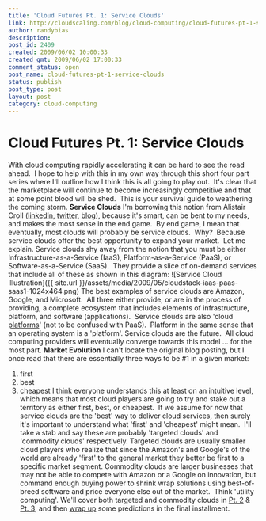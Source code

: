```yaml
---
title: 'Cloud Futures Pt. 1: Service Clouds'
link: http://cloudscaling.com/blog/cloud-computing/cloud-futures-pt-1-service-clouds/
author: randybias
description: 
post_id: 2409
created: 2009/06/02 10:00:33
created_gmt: 2009/06/02 17:00:33
comment_status: open
post_name: cloud-futures-pt-1-service-clouds
status: publish
post_type: post
layout: post
category: cloud-computing
---
```


# Cloud Futures Pt. 1: Service Clouds

With cloud computing rapidly accelerating it can be hard to see the road ahead.  I hope to help with this in my own way through this short four part series where I'll outline how I think this is all going to play out.  It's clear that the marketplace will continue to become increasingly competitive and that at some point blood will be shed.  This is your survival guide to weathering the coming storm. **Service Clouds** I'm borrowing this notion from Alistair Croll ([linkedin](http://www.linkedin.com/in/alistaircroll), [twitter](http://twitter.com/acroll), [blog](http://www.bitcurrent.com/)), because it's smart, can be bent to my needs, and makes the most sense in the end game.  By end game, I mean that eventually, most clouds will probably be service clouds.  Why?  Because service clouds offer the best opportunity to expand your market.  Let me explain. Service clouds shy away from the notion that you must be either Infrastructure-as-a-Service (IaaS), Platform-as-a-Service (PaaS), or Software-as-a-Service (SaaS).  They provide a slice of on-demand services that include all of these as shown in this diagram: ![Service Cloud Illustration]({{ site.url }}/assets/media/2009/05/cloudstack-iaas-paas-saas1-1024x464.png) The best examples of service clouds are Amazon, Google, and Microsoft.  All three either provide, or are in the process of providing, a complete ecosystem that includes elements of infrastructure, platform, and software (applications).  Service clouds are also 'cloud [platforms](http://blog.pmarca.com/2007/09/the-three-kinds.html)' (not to be confused with PaaS).  Platform in the same sense that an operating system is a 'platform'. Service clouds are the future.  All cloud computing providers will eventually converge towards this model ... for the most part. **Market Evolution** I can't locate the original blog posting, but I once read that there are essentially three ways to be #1 in a given market: 

  1. first
  2. best
  3. cheapest
I think everyone understands this at least on an intuitive level, which means that most cloud players are going to try and stake out a territory as either first, best, or cheapest.  If we assume for now that service clouds are the 'best' way to deliver cloud services, then surely it's important to understand what 'first' and 'cheapest' might mean.  I'll take a stab and say these are probably 'targeted clouds' and 'commodity clouds' respectively. Targeted clouds are usually smaller cloud players who realize that since the Amazon's and Google's of the world are already 'first' to the general market they better be first to a specific market segment. Commodity clouds are larger businesses that may not be able to compete with Amazon or a Google on innovation, but command enough buying power to shrink wrap solutions using best-of-breed software and price everyone else out of the market.  Think 'utility computing'. We'll cover both targeted and commodity clouds in [Pt. 2](/blog/cloud-computing/cloud-futures-pt-2-commodity-clouds) & [Pt. 3](http://cloudscaling.com/blog/cloud-computing/cloud-futures-pt-3-focused-clouds), and then [wrap up](http://cloudscaling.com/blog/cloud-computing/cloud-futures-pt-4-the-culling) some predictions in the final installment.